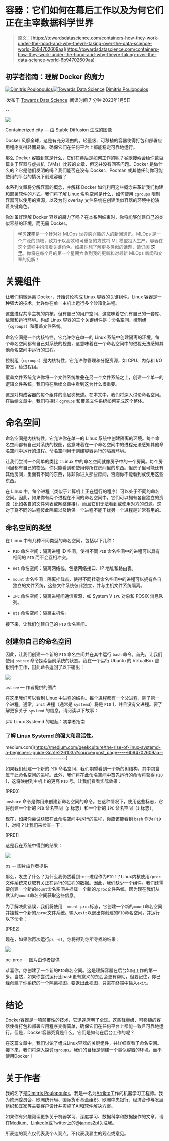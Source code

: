 # 容器：它们如何在幕后工作以及为何它们正在主宰数据科学世界

> 原文：[https://towardsdatascience.com/containers-how-they-work-under-the-hood-and-why-theyre-taking-over-the-data-science-world-6b94702609aa](https://towardsdatascience.com/containers-how-they-work-under-the-hood-and-why-theyre-taking-over-the-data-science-world-6b94702609aa)

## 初学者指南：理解 Docker 的魔力

[](https://dpoulopoulos.medium.com/?source=post_page-----6b94702609aa--------------------------------)[![Dimitris Poulopoulos](../Images/ce535a1679779f5a2ec8b024e6691e50.png)](https://dpoulopoulos.medium.com/?source=post_page-----6b94702609aa--------------------------------)[](https://towardsdatascience.com/?source=post_page-----6b94702609aa--------------------------------)[![Towards Data Science](../Images/a6ff2676ffcc0c7aad8aaf1d79379785.png)](https://towardsdatascience.com/?source=post_page-----6b94702609aa--------------------------------) [Dimitris Poulopoulos](https://dpoulopoulos.medium.com/?source=post_page-----6b94702609aa--------------------------------)

·发布于 [Towards Data Science](https://towardsdatascience.com/?source=post_page-----6b94702609aa--------------------------------) ·阅读时间 7 分钟·2023年1月5日

--

![](../Images/13ff5f2e19441c4680fe692971465852.png)

Containerized city — 由 Stable Diffusion 生成的图像

Docker 风靡全球，这是有充分理由的。轻量级、可移植的容器使得打包和部署应用程序变得轻而易举，确保它们在任何平台上都能稳定可靠地运行。

那么 Docker 容器到底是什么，它们在幕后是如何工作的呢？谷歌搜索会给你数百篇关于容器与虚拟机（VMs）比较的文章，但这并没有回答问题。Docker 是做什么的？它是他们发明的吗？我们能否在没有 Docker、Podman 或其他任何你可能使用的平台的情况下创建容器？

本系列文章将分解容器的概念，并解释 Docker 如何利用这些概念来革新我们构建和部署软件的方式。我们将了解 Linux 名称空间是什么，如何使用 `cgroups` 限制容器可以使用的资源，以及为何 overlay 文件系统在创建类似容器的环境中扮演着关键角色。

你准备好理解 Docker 容器的魔力了吗？在本系列结束时，你将能够创建自己的类似容器的环境，而无需 Docker。

> [学习速率](https://www.dimpo.me/newsletter?utm_source=medium&utm_medium=article&utm_campaign=namespaces)是一个针对对 MLOps 世界感兴趣的人的新闻通讯。MLOps 是一个广泛的领域，致力于以高效和可重复的方式将 ML 模型投入生产。容器在这个流程中扮演着关键角色。如果你想了解更多类似的话题，请订阅 [这里](https://www.dimpo.me/newsletter?utm_source=medium&utm_medium=article&utm_campaign=namespaces)。你将在每个月的第一个星期六收到我的更新和对最新 MLOps 新闻和文章的见解！

# 关键组件

让我们稍微远离 Docker，开始讨论构成 Linux 容器的关键组件。Linux 容器是一种强大的技术，允许你在单一主机上运行多个沙箱化进程。

这些进程共享主机的内核，但有自己的用户空间，这意味着它们有自己的一套库、依赖和运行环境。构成 Linux 容器的三个关键组件是：命名空间、控制组（`cgroups`）和覆盖文件系统。

命名空间是一个内核特性，它允许你在单一的 Linux 系统中创建隔离的环境。每个命名空间都有自己对系统的视图，这意味着在一个命名空间中的进程无法感知其他命名空间中运行的进程。

控制组（`cgroups`）是内核特性，它允许你管理和分配资源，如 CPU、内存和 I/O 带宽，给进程组。

覆盖文件系统允许你将一个文件系统堆叠在另一个文件系统之上，创建一个单一的逻辑文件系统。我们将在后续文章中看到这为什么很重要。

这是对构成容器的每个组件的高层次概述。在本文中，我们将深入讨论命名空间。在后续文章中，我们将探讨 `cgroups` 和覆盖文件系统如何完成这个整体。

# 命名空间

命名空间是内核特性，它允许你在单一的 Linux 系统中创建隔离的环境。每个命名空间都有自己对系统的视图，这意味着在一个命名空间中的进程无法感知其他命名空间中运行的进程。命名空间用于创建容器运行的隔离环境。

让我们尝试一个简单的类比：Linux 中的命名空间就像房子中的一个房间。每个房间里都有自己的物品，你只能看到和使用你所在房间里的东西。但房子里可能还有其他房间，里面有不同的东西，除非你进入那些房间，否则你不能看到或使用这些东西。

在 Linux 中，每个进程（类似于计算机上正在运行的程序）可以处于不同的命名空间。因此，如果你有两个进程在不同的命名空间中，它们可以拥有各自独立的资源（比如各自的文件列表或网络连接），而且它们无法看到或使用对方的资源。这对于将不同的进程彼此隔离以及确保一个进程不能干扰另一个进程是非常有用的。

## 命名空间的类型

在 Linux 中有几种不同类型的命名空间，包括以下几种：

+   `PID` 命名空间：隔离进程 ID 空间，使得不同 `PID` 命名空间中的进程可以具有相同的 `PID` 而不会互相冲突。

+   `net` 命名空间：隔离网络栈，包括网络接口、IP 地址和路由表。

+   `mount` 命名空间：隔离挂载点，使得不同挂载命名空间中的进程可以拥有各自独立的文件系统，这些文件系统彼此独立，并与主机文件系统隔离。

+   `IPC` 命名空间：隔离进程间通信资源，如 System V `IPC` 对象和 POSIX 消息队列。

+   `uts` 命名空间：隔离主机名。

接下来，让我们创建自己的 `PID` 命名空间。

## 创建你自己的命名空间

因此，让我们创建一个新的 `PID` 命名空间并在其中运行 `bash` 命令。首先，让我们使用 `pstree` 命令探索当前系统的状态。我在一个运行 Ubuntu 的 VirtualBox 虚拟机中工作，因此命令返回了以下输出：

![](../Images/91e844a4cb5f22aed6fa8cb5db44ef26.png)

`pstree` — 作者提供的图片

在这里我们可以看到 Linux 中进程的结构。每个进程都有一个父进程，除了第一个进程。通常，`init` 进程（通常是 `systemd`）将是 `PID` 1，并且没有父进程。要了解更多关于 `systemd` 的信息，请阅读以下故事：

[](https://medium.com/geekculture/the-rise-of-linux-systemd-a-beginners-guide-8ca1e226103a?source=post_page-----6b94702609aa--------------------------------) [## Linux Systemd 的崛起：初学者指南

### 了解 Linux Systemd 的强大和灵活性。

medium.com](https://medium.com/geekculture/the-rise-of-linux-systemd-a-beginners-guide-8ca1e226103a?source=post_page-----6b94702609aa--------------------------------)

如果我们创建一个新的 `PID` 命名空间，我们期望看到一个新的树结构，其中包含属于此命名空间的进程。此外，我们将在此命名空间中首先运行的命令将获得 `PID` 1，这将映射到主机上的更高 `PID` 号。让我们看看实际效果：

[PRE0]

`unshare` 命令是你用来创建新命名空间的命令。在这种情况下，使用这些标志，它将创建一个新的 `PID` 命名空间（`p` 标志）和一个新的 `IPC` 命名空间（`i` 标志）。

现在，如果你尝试获取在此命名空间中运行的进程，你应该能看到 `bash` 作为 `PID` 1，对吗？让我们来检查一下：

[PRE1]

这是我在系统中得到的结果：

![](../Images/aba675af1e2d20228d19a6ffc1727d91.png)

ps — 图片由作者提供

那么，发生了什么？为什么我仍然看到`init`进程作为`PID` 1？Linux内核使用`/proc`文件系统来获取有关正在运行的进程的数据。因此，我们缺少一个组件。我们还需要创建一个新的`mount`命名空间并挂载一个新的`/proc`文件系统，因为现在我们从默认的`mount`命名空间获取这些信息。

为了解决此错误，我们将使用`--mount-proc`标志，它创建一个新的`mount`命名空间并挂载一个新的`/proc`文件系统。输入`exit`以退出你创建的`PID`命名空间，并运行以下命令：

[PRE2]

现在，如果你再次运行`ps -ef`，你将得到你所寻找的结果：

![](../Images/79e01f77ad86464553dd1d773f5f453f.png)

pc-proc — 图片由作者提供

恭喜你，你创建了一个新的`PID`命名空间。这是理解容器在后台如何工作的第一步。当然，如果你尝试运行比bash更有意义的东西会更有帮助，但要记住，你已经创建了你系统的一个隔离视图。要退出此视图，只需在终端中输入`exit`。

# 结论

Docker容器是一项颠覆性的技术，它迅速席卷了全球。这些轻量级、可移植的容器使得打包和部署应用程序变得简单，确保它们在任何平台上都能一致且可靠地运行。但是，Docker容器究竟是什么，它们是如何在后台工作的呢？

在这篇文章中，我们讨论了组成Linux容器的关键组件，并详细查看了命名空间。接下来，我们将深入探讨`cgroups`。我们的目标是创建一个类似容器的环境，而不使用Docker！

# 关于作者

我的名字是[Dimitris Poulopoulos](https://www.dimpo.me/?utm_source=medium&utm_medium=article&utm_campaign=namespaces)，我是一名为[Arrikto](https://www.arrikto.com/)工作的机器学习工程师。我为欧洲委员会、欧洲统计局、国际货币基金组织、欧洲中央银行、经济合作与发展组织和宜家等主要客户设计并实施了AI和软件解决方案。

如果你有兴趣阅读更多关于机器学习、深度学习、数据科学和数据操作的文章，请在[Medium](https://towardsdatascience.com/medium.com/@dpoulopoulos/follow)、[LinkedIn](https://www.linkedin.com/in/dpoulopoulos/)或Twitter上的[@james2pl](https://twitter.com/james2pl)关注我。

所表达的观点仅代表我个人观点，不代表我雇主的观点或意见。
